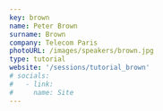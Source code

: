 ```yaml
---
key: brown
name: Peter Brown
surname: Brown
company: Telecom Paris
photoURL: /images/speakers/brown.jpg
type: tutorial
website: '/sessions/tutorial_brown'
# socials:
#   - link: 
#     name: Site
---
```

